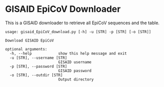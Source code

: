 # GISAID EpiCoV Downloader

This is a GISAID downloader to retrieve all EpiCoV sequences and the table.


```
usage: gisaid_EpiCoV_download.py [-h] -u [STR] -p [STR] [-o [STR]]

Download GISAID EpiCoV

optional arguments:
  -h, --help            show this help message and exit
  -u [STR], --username [STR]
                        GISAID username
  -p [STR], --password [STR]
                        GISAID password
  -o [STR], --outdir [STR]
                        Output directory
```

